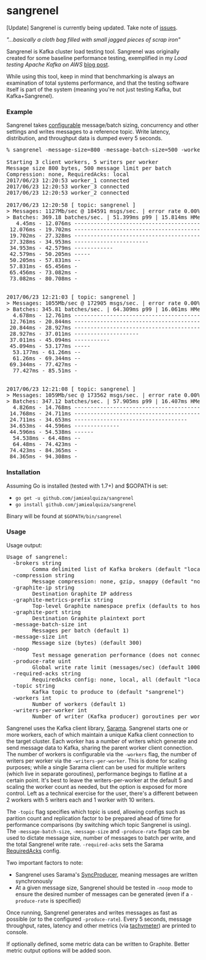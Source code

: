 sangrenel
=========

[Update] Sangrenel is currently being updated. Take note of [issues](https://github.com/jamiealquiza/sangrenel/issues).

*"...basically a cloth bag filled with small jagged pieces of scrap iron"*

Sangrenel is Kafka cluster load testing tool. Sangrenel was originally created for some baseline performance testing, exemplified in my *Load testing Apache Kafka on AWS* [blog post](https://grey-boundary.io/load-testing-apache-kafka-on-aws/).

While using this tool, keep in mind that benchmarking is always an examination of total systems performance, and that the testing software itself is part of the system (meaning you're not just testing Kafka, but Kafka+Sangrenel).

### Example

Sangrenel takes [configurable](https://github.com/jamiealquiza/sangrenel#usage) message/batch sizing, concurrency and other settings and writes messages to a reference topic. Write latency, distribution, and throughput data is dumped every 5 seconds. 

<pre>
% sangrenel -message-size=800 -message-batch-size=500 -workers=3                                              

Starting 3 client workers, 5 writers per worker
Message size 800 bytes, 500 message limit per batch
Compression: none, RequiredAcks: local
2017/06/23 12:20:53 worker_1 connected
2017/06/23 12:20:53 worker_3 connected
2017/06/23 12:20:53 worker_2 connected

2017/06/23 12:20:58 [ topic: sangrenel ]
> Messages: 1127Mb/sec @ 184591 msgs/sec. | error rate 0.00%
> Batches: 369.18 batches/sec. | 51.399ms p99 | 15.814ms HMean | 4.45ms Min | 80.708ms Max
   4.45ms - 12.076ms ----------------------------------------
 12.076ms - 19.702ms --------------------------------------------------
 19.702ms - 27.328ms --------------------------------------------
 27.328ms - 34.953ms -----------------------
 34.953ms - 42.579ms ------------
 42.579ms - 50.205ms -----
 50.205ms - 57.831ms --
 57.831ms - 65.456ms -
 65.456ms - 73.082ms -
 73.082ms - 80.708ms -


2017/06/23 12:21:03 [ topic: sangrenel ]
> Messages: 1055Mb/sec @ 172905 msgs/sec. | error rate 0.00%
> Batches: 345.81 batches/sec. | 64.309ms p99 | 16.061ms HMean | 4.678ms Min | 85.51ms Max
  4.678ms - 12.761ms ------------------------------------------
 12.761ms - 20.844ms --------------------------------------------------
 20.844ms - 28.927ms ---------------------------------------
 28.927ms - 37.011ms --------------------
 37.011ms - 45.094ms -----------
 45.094ms - 53.177ms -----
  53.177ms - 61.26ms --
  61.26ms - 69.344ms --
 69.344ms - 77.427ms -
  77.427ms - 85.51ms -


2017/06/23 12:21:08 [ topic: sangrenel ]
> Messages: 1059Mb/sec @ 173562 msgs/sec. | error rate 0.00%
> Batches: 347.12 batches/sec. | 57.905ms p99 | 16.407ms HMean | 4.826ms Min | 104.25ms Max
  4.826ms - 14.768ms ------------------------------------------------
 14.768ms - 24.711ms --------------------------------------------------
 24.711ms - 34.653ms -----------------------------------
 34.653ms - 44.596ms --------------
 44.596ms - 54.538ms ------
  54.538ms - 64.48ms --
  64.48ms - 74.423ms -
 74.423ms - 84.365ms -
 84.365ms - 94.308ms -
</pre>

### Installation

Assuming Go is installed (tested with 1.7+) and $GOPATH is set:

- `go get -u github.com/jamiealquiza/sangrenel`
- `go install github.com/jamiealquiza/sangrenel`

Binary will be found at `$GOPATH/bin/sangrenel`

### Usage

Usage output:
<pre>
Usage of sangrenel:
  -brokers string
        Comma delimited list of Kafka brokers (default "localhost:9092")
  -compression string
        Message compression: none, gzip, snappy (default "none")
  -graphite-ip string
        Destination Graphite IP address
  -graphite-metrics-prefix string
        Top-level Graphite namespace prefix (defaults to hostname) (default "ja.local")
  -graphite-port string
        Destination Graphite plaintext port
  -message-batch-size int
        Messages per batch (default 1)
  -message-size int
        Message size (bytes) (default 300)
  -noop
        Test message generation performance (does not connect to Kafka)
  -produce-rate uint
        Global write rate limit (messages/sec) (default 100000000)
  -required-acks string
        RequiredAcks config: none, local, all (default "local")
  -topic string
        Kafka topic to produce to (default "sangrenel")
  -workers int
        Number of workers (default 1)
  -writers-per-worker int
        Number of writer (Kafka producer) goroutines per worker (default 5)
</pre>

Sangrenel uses the Kafka client library, [Sarama](https://github.com/Shopify/sarama). Sangrenel starts one or more workers, each of which maintain a unique Kafka client connection to the target cluster. Each worker has a number of writers which generate and send message data to Kafka, sharing the parent worker client connection. The number of workers is configurable via the `-workers` flag, the number of writers per worker via the `-writers-per-worker`. This is done for scaling purposes; while a single Sarama client can be used for multiple writers (which live in separate goroutines), performance begings to flatline at a certain point. It's best to leave the writers-per-worker at the default 5 and scaling the worker count as needed, but the option is exposed for more control. Left as a technical exercise for the user, there's a different between 2 workers with 5 writers each and 1 worker with 10 writers.

The `-topic` flag specifies which topic is used, allowing configs such as parition count and replication factor to be prepared ahead of time for performance comparisons (by switching which topic Sangrenel is using). The `-message-batch-size`, `-message-size` and `-produce-rate` flags can be used to dictate message size, number of messages to batch per write, and the total Sangrenel write rate.  `-required-acks` sets the Sarama [RequiredAcks](https://godoc.org/github.com/Shopify/sarama#RequiredAcks) config.

Two important factors to note:
- Sangrenel uses Sarama's [SyncProducer](https://godoc.org/github.com/Shopify/sarama#SyncProducer), meaning messages are written synchronously
- At a given message size, Sangrenel should be tested in `-noop` mode to ensure the desired number of messages can be generated (even if a `-produce-rate` is specified)

Once running, Sangrenel generates and writes messages as fast as possible (or to the configured `-produce-rate`). Every 5 seconds, message throughput, rates, latency and other metrics (via [tachymeter](https://github.com/jamiealquiza/tachymeter)) are printed to console.

If optionally defined, some metric data can be written to Graphite. Better metric output options will be added soon.
